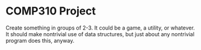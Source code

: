 COMP310 Project
===============

Create something in groups of 2-3. It could be a game, a utility, or whatever. It should make nontrivial use of data structures, but just about any nontrivial program does this, anyway.

